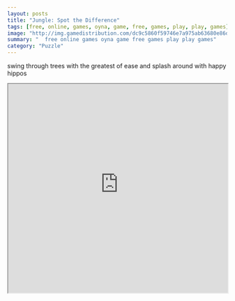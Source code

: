 ```yaml
---
layout: posts
title: "Jungle: Spot the Difference"
tags: [free, online, games, oyna, game, free, games, play, play, games]
image: "http://img.gamedistribution.com/dc9c5860f59746e7a975ab63680e86d2.jpg"
summary: "  free online games oyna game free games play play games"
category: "Puzzle"
---
```


swing through trees with the greatest of ease and splash around with happy hippos

<iframe width="100%" height="480px;" src="http://flash.gamedistribution.com?game=dc9c5860f59746e7a975ab63680e86d2"></iframe>